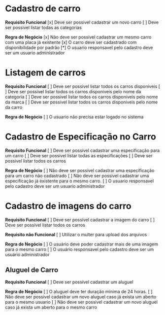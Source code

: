 # Cadastro de carro

**Requisito Funcional**
[x] Deve ser possivel cadastrar um novo carro
[ ] Deve ser possivel listar todas as categorias

**Regra de Negócio**
[x] Não deve ser possivel cadastrar um mesmo carro com uma placa já existente
[x] O carro deve ser cadastrado com disponibilidade por padrão
[*] O usuario responsavel pelo cadastro deve ser um usuario administrador

# Listagem de carros

**Requisito Funcional**
[ ] Deve ser possivel listar todos os carros disponiveis
[ ] Deve ser possivel listar todos os carros disponiveis pelo nome da categoria
[ ] Deve ser possivel listar todos os carros disponiveis pelo nome da marca
[ ] Deve ser possivel listar todos os carros disponiveis pelo nome da carro

**Regra de Negócio**
[ ] O usuario não precisa estar logado no sistema

# Cadastro de Especificação no Carro

**Requisito Funcional**
[ ] Deve ser possível cadastrar uma especificação para um carro
[ ] Deve ser possivel listar todas as especificações
[ ] Deve ser possivel listar todos os carros

**Regra de Negócio**
[ ] Não deve ser possivel cadastrar uma especificação para um carro não cadastrado
[ ] Não deve ser possivel cadastrar uma especificação já existente para o mesmo carro.
[ ] O usuario responsavel pelo cadastro deve ser um usuario administrador

# Cadastro de imagens do carro

**Requisito Funcional**
[ ] Deve ser possível cadastrar a imagem do carro
[ ] Deve ser possível listar todos os carros

**Requisito não Funcional**
[ ] Utilizar o multer para upload dos arquivos

**Regra de Negócio**
[ ] O usuário deve poder cadastrar mais de uma imagem para o mesmo carro
[ ] O usuário responsavel pelo cadastro deve ser um usuário administrador

## Aluguel de Carro

**Requisito Funcional**
[ ] Deve ser possível cadastrar um aluguel

**Regra de Negócio**
[ ] O aluguel deve ter duração mínima de 24 horas.
[ ] Não deve ser possivel cadastrar um novo aluguel caso já exista um aberto para o mesmo usuario
[ ] Não deve ser possivel cadastrar um novo aluguel caso já exista um aberto para o mesmo carro
